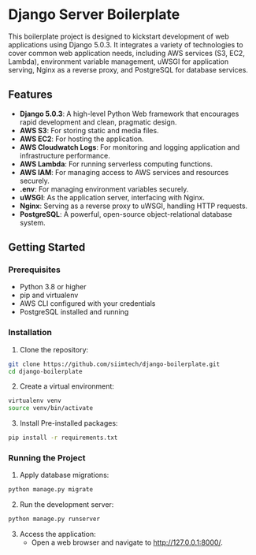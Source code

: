 # Django Server Boilerplate

This boilerplate project is designed to kickstart development of web applications using Django 5.0.3. It integrates a variety of technologies to cover common web application needs, including AWS services (S3, EC2, Lambda), environment variable management, uWSGI for application serving, Nginx as a reverse proxy, and PostgreSQL for database services.

## Features

- **Django 5.0.3**: A high-level Python Web framework that encourages rapid development and clean, pragmatic design.
- **AWS S3**: For storing static and media files.
- **AWS EC2**: For hosting the application.
- **AWS Cloudwatch Logs**: For monitoring and logging application and infrastructure performance.
- **AWS Lambda**: For running serverless computing functions.
- **AWS IAM**: For managing access to AWS services and resources securely.
- **.env**: For managing environment variables securely.
- **uWSGI**: As the application server, interfacing with Nginx.
- **Nginx**: Serving as a reverse proxy to uWSGI, handling HTTP requests.
- **PostgreSQL**: A powerful, open-source object-relational database system.

## Getting Started

### Prerequisites

- Python 3.8 or higher
- pip and virtualenv
- AWS CLI configured with your credentials
- PostgreSQL installed and running

### Installation

1. Clone the repository:

```bash
git clone https://github.com/siimtech/django-boilerplate.git
cd django-boilerplate
```

2. Create a virtual environment:

```bash
virtualenv venv
source venv/bin/activate
```

3. Install Pre-installed packages:

```bash
pip install -r requirements.txt
```

### Running the Project

1. Apply database migrations:

```bash
python manage.py migrate
```

2. Run the development server:

```bash
python manage.py runserver
```

3. Access the application:
    - Open a web browser and navigate to http://127.0.0.1:8000/.

